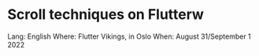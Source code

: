 # Scroll techniques on Flutterw

Lang: English
Where: Flutter Vikings, in Oslo
When: August 31/September 1 2022
